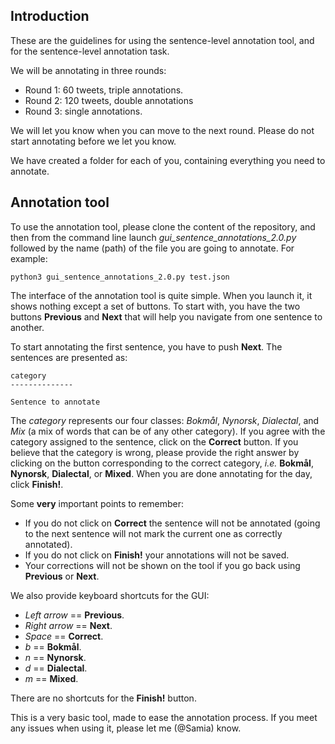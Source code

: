 
## Introduction

These are the guidelines for using the sentence-level annotation tool, and for the sentence-level annotation task.

We will be annotating in three rounds:
  - Round 1: 60 tweets, triple annotations.
  - Round 2: 120 tweets, double annotations
  - Round 3: single annotations.

We will let you know when you can move to the next round. Please do not start annotating before we let you know.

We have created a folder for each of you, containing everything you need to annotate.

## Annotation tool

To use the annotation tool, please clone the content of the repository, and then from the command line launch *gui_sentence_annotations_2.0.py* followed by the name (path) of the file you are going to annotate. For example:

```
python3 gui_sentence_annotations_2.0.py test.json
```

The interface of the annotation tool is quite simple. When you launch it, it shows nothing except a set of buttons. To start with, you have the two buttons **Previous** and **Next** that will help you navigate from one sentence to another.

To start annotating the first sentence, you have to push **Next**. The sentences are presented as:


```
category
--------------

Sentence to annotate
```


The *category* represents our four classes: *Bokmål*, *Nynorsk*, *Dialectal*, and *Mix* (a mix of words that can be of any other category). If you agree with the category assigned to the sentence, click on the **Correct** button. If you believe that the category is wrong, please provide the right answer by clicking on the button corresponding to the correct category, *i.e.* **Bokmål**, **Nynorsk**, **Dialectal**, or **Mixed**.
When you are done annotating for the day, click **Finish!**.

Some **very** important points to remember:
  - If you do not click on **Correct** the sentence will not be annotated (going to the next sentence will not mark the current one as correctly annotated).
  - If you do not click on **Finish!** your annotations will not be saved.
  - Your corrections will not be shown on the tool if you go back using **Previous** or **Next**.

We also provide keyboard shortcuts for the GUI:
  - *Left arrow* == **Previous**.
  - *Right arrow* == **Next**.
  - *Space* == **Correct**.
  - *b* == **Bokmål**.
  - *n* == **Nynorsk**.
  - *d* == **Dialectal**.
  - *m* == **Mixed**.

There are no shortcuts for the **Finish!** button.

This is a very basic tool, made to ease the annotation process. If you meet any issues when using it, please let me (@Samia) know.
